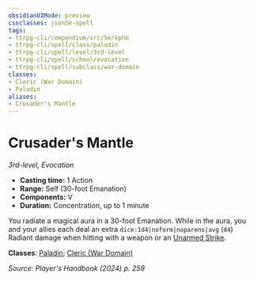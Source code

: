 ```yaml
---
obsidianUIMode: preview
cssclasses: json5e-spell
tags:
- ttrpg-cli/compendium/src/5e/xphb
- ttrpg-cli/spell/class/paladin
- ttrpg-cli/spell/level/3rd-level
- ttrpg-cli/spell/school/evocation
- ttrpg-cli/spell/subclass/war-domain
classes:
- Cleric (War Domain)
- Paladin
aliases:
- Crusader's Mantle
---
```

# Crusader's Mantle
*3rd-level, Evocation*  


- **Casting time:** 1 Action
- **Range:** Self (30-foot Emanation)
- **Components:** V
- **Duration:** Concentration, up to 1 minute

You radiate a magical aura in a 30-foot Emanation. While in the aura, you and your allies each deal an extra `dice:1d4|noform|noparens|avg` (`d4`) Radiant damage when hitting with a weapon or an [Unarmed Strike](/3-Mechanics/CLI/variant-rules/unarmed-strike-xphb.md).

**Classes**: [Paladin](/3-Mechanics/CLI/lists/list-spells-classes-paladin.md); [Cleric (War Domain)](/3-Mechanics/CLI/lists/list-spells-classes-war-domain-xphb.md "subclass=XPHB;class=XPHB")

*Source: Player's Handbook (2024) p. 259*
